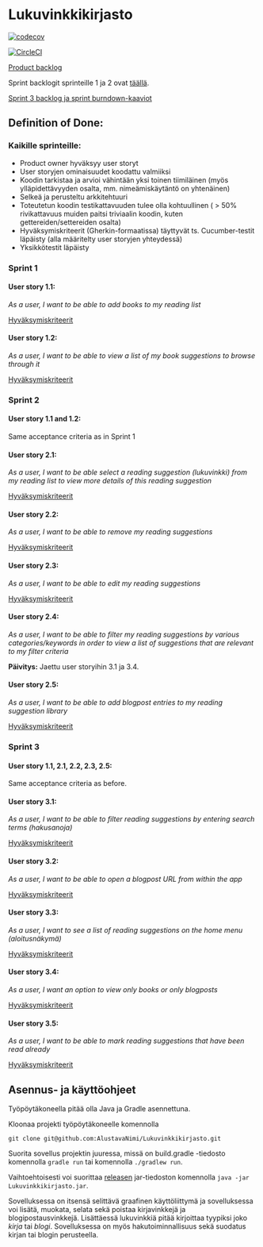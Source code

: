 # Lukuvinkkikirjasto

[![codecov](https://codecov.io/gh/AlustavaNimi/Lukuvinkkikirjasto/branch/master/graph/badge.svg)](https://codecov.io/gh/AlustavaNimi/Lukuvinkkikirjasto)

[![CircleCI](https://circleci.com/gh/AlustavaNimi/Lukuvinkkikirjasto.svg?style=svg)](https://circleci.com/gh/AlustavaNimi/Lukuvinkkikirjasto)

[Product backlog](https://docs.google.com/spreadsheets/d/1rBtfdbz3aD68T5sgYHyLOhiQsKZAhYVsElXckrt0-YY/edit?usp=sharing)

Sprint backlogit sprinteille 1 ja 2 ovat [täällä](https://github.com/AlustavaNimi/Lukuvinkkikirjasto/projects/1).

[Sprint 3 backlog ja sprint burndown-kaaviot](https://docs.google.com/spreadsheets/d/1UURz--MI8hLlcHOOnGXXCvV4FUqv2Zm1d9TuHlCNGqk)


## Definition of Done:

### Kaikille sprinteille:
- Product owner hyväksyy user storyt
- User storyjen ominaisuudet koodattu valmiiksi
- Koodin tarkistaa ja arvioi vähintään yksi toinen tiimiläinen (myös ylläpidettävyyden osalta, mm. nimeämiskäytäntö on yhtenäinen)
- Selkeä ja perusteltu arkkitehtuuri
- Toteutetun koodin testikattavuuden tulee olla kohtuullinen ( > 50% rivikattavuus muiden paitsi triviaalin koodin, kuten gettereiden/settereiden osalta)
- Hyväksymiskriteerit (Gherkin-formaatissa) täyttyvät ts. Cucumber-testit läpäisty (alla määritelty user storyjen yhteydessä)
- Yksikkötestit läpäisty

### Sprint 1

#### User story 1.1:
_As a user, I want to be able to add books to my reading list_

[Hyväksymiskriteerit](https://github.com/AlustavaNimi/Lukuvinkkikirjasto/blob/master/src/test/resources/main/new_book_suggestion.feature)

#### User story 1.2:
_As a user, I want to be able to view a list of my book suggestions to browse through it_

[Hyväksymiskriteerit](https://github.com/AlustavaNimi/Lukuvinkkikirjasto/blob/master/src/test/resources/main/browse_reading_suggestions.feature)

### Sprint 2

#### User story 1.1 and 1.2:
Same acceptance criteria as in Sprint 1

#### User story 2.1:
_As a user, I want to be able select a reading suggestion (lukuvinkki) from my reading list to view more details of this reading suggestion_

[Hyväksymiskriteerit](https://github.com/AlustavaNimi/Lukuvinkkikirjasto/blob/master/src/test/resources/main/view_reading_suggestion_in_detail.feature)

#### User story 2.2:
_As a user, I want to be able to remove my reading suggestions_

[Hyväksymiskriteerit](https://github.com/AlustavaNimi/Lukuvinkkikirjasto/blob/master/src/test/resources/main/delete_reading_suggestions.feature)

#### User story 2.3:
_As a user, I want to be able to edit my reading suggestions_

[Hyväksymiskriteerit](https://github.com/AlustavaNimi/Lukuvinkkikirjasto/blob/master/src/test/resources/main/edit_reading_suggestions.feature)

#### User story 2.4:
_As a user, I want to be able to filter my reading suggestions by various categories/keywords in order to view a list of suggestions that are relevant to my filter criteria_

__Päivitys:__ Jaettu user storyihin 3.1 ja 3.4.

#### User story 2.5:
_As a user, I want to be able to add blogpost entries to my reading suggestion library_

[Hyväksymiskriteerit](https://github.com/AlustavaNimi/Lukuvinkkikirjasto/blob/master/src/test/resources/main/new_blogpost_suggestion.feature)

### Sprint 3

#### User story 1.1, 2.1, 2.2, 2.3, 2.5:

Same acceptance criteria as before.

#### User story 3.1:
_As a user, I want to be able to filter reading suggestions by entering search terms (hakusanoja)_

[Hyväksymiskriteerit](https://github.com/AlustavaNimi/Lukuvinkkikirjasto/blob/master/src/test/resources/main/search_reading_suggestions.feature)

#### User story 3.2:
_As a user, I want to be able to open a blogpost URL from within the app_

[Hyväksymiskriteerit](https://github.com/AlustavaNimi/Lukuvinkkikirjasto/blob/master/src/test/resources/main/open_blogpost_url.feature)

#### User story 3.3:
_As a user, I want to see a list of reading suggestions on the home menu (aloitusnäkymä)_

[Hyväksymiskriteerit](https://github.com/AlustavaNimi/Lukuvinkkikirjasto/blob/master/src/test/resources/main/view_reading_suggestions_on_home_menu.feature)

#### User story 3.4:
_As a user, I want an option to view only books or only blogposts_

[Hyväksymiskriteerit](https://github.com/AlustavaNimi/Lukuvinkkikirjasto/blob/master/src/test/resources/main/filter_reading_suggestions_by_type.feature)

#### User story 3.5:
_As a user, I want to be able to mark reading suggestions that have been read already_

[Hyväksymiskriteerit](https://github.com/AlustavaNimi/Lukuvinkkikirjasto/blob/master/src/test/resources/main/mark_reading_suggestion_as_read.feature)

## Asennus- ja käyttöohjeet
Työpöytäkoneella pitää olla Java ja Gradle asennettuna.

Kloonaa projekti työpöytäkoneelle komennolla

    git clone git@github.com:AlustavaNimi/Lukuvinkkikirjasto.git

Suorita sovellus projektin juuressa, missä on build.gradle -tiedosto komennolla `gradle run` tai komennolla `./gradlew run`.

Vaihtoehtoisesti voi suorittaa [releasen](https://github.com/AlustavaNimi/Lukuvinkkikirjasto/releases) jar-tiedoston komennolla `java -jar Lukuvinkkikirjasto.jar`.

Sovelluksessa on itsensä selittävä graafinen käyttöliittymä ja sovelluksessa voi lisätä, muokata, selata sekä poistaa kirjavinkkejä ja blogipostausvinkkejä. Lisättäessä lukuvinkkiä pitää kirjoittaa tyypiksi joko _kirja_ tai _blogi_. Sovelluksessa on myös hakutoiminnallisuus sekä suodatus kirjan tai blogin perusteella.
